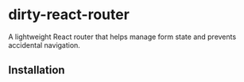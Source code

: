 # dirty-react-router

A lightweight React router that helps manage form state and prevents accidental navigation.

## Installation
